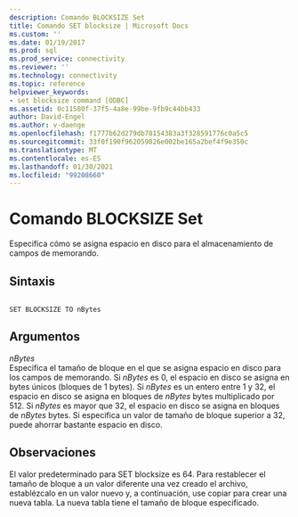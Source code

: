 ```yaml
---
description: Comando BLOCKSIZE Set
title: Comando SET blocksize | Microsoft Docs
ms.custom: ''
ms.date: 01/19/2017
ms.prod: sql
ms.prod_service: connectivity
ms.reviewer: ''
ms.technology: connectivity
ms.topic: reference
helpviewer_keywords:
- set blocksize command [ODBC]
ms.assetid: 0c11580f-37f5-4a8e-99be-9fb9c44bb433
author: David-Engel
ms.author: v-daenge
ms.openlocfilehash: f1777b62d279db78154383a3f328591776c0a5c5
ms.sourcegitcommit: 33f0f190f962059826e002be165a2bef4f9e350c
ms.translationtype: MT
ms.contentlocale: es-ES
ms.lasthandoff: 01/30/2021
ms.locfileid: "99208660"
---
```

# <a name="set-blocksize-command"></a>Comando BLOCKSIZE Set
Especifica cómo se asigna espacio en disco para el almacenamiento de campos de memorando.  
  
## <a name="syntax"></a>Sintaxis  
  
```  
  
SET BLOCKSIZE TO nBytes  
```  
  
## <a name="arguments"></a>Argumentos  
 *nBytes*  
 Especifica el tamaño de bloque en el que se asigna espacio en disco para los campos de memorando. Si *nBytes* es 0, el espacio en disco se asigna en bytes únicos (bloques de 1 bytes). Si *nBytes* es un entero entre 1 y 32, el espacio en disco se asigna en bloques de *nBytes* bytes multiplicado por 512. Si *nBytes* es mayor que 32, el espacio en disco se asigna en bloques de *nBytes* bytes. Si especifica un valor de tamaño de bloque superior a 32, puede ahorrar bastante espacio en disco.  
  
## <a name="remarks"></a>Observaciones  
 El valor predeterminado para SET blocksize es 64. Para restablecer el tamaño de bloque a un valor diferente una vez creado el archivo, establézcalo en un valor nuevo y, a continuación, use copiar para crear una nueva tabla. La nueva tabla tiene el tamaño de bloque especificado.
